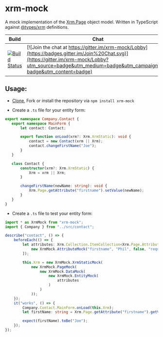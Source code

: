 # xrm-mock

A mock implementation of the <a href="https://msdn.microsoft.com/en-gb/library/gg328474.aspx">Xrm.Page</a> object model. Written in TypeScript against <a href="https://github.com/DefinitelyTyped/DefinitelyTyped/tree/master/types/xrm">@types/xrm</a> definitions.

|Build|Chat|NPM|Coverage|Vulnerabilities|Climate|
|-----|----|---|--------|---------------|-------|
|[![Build Status](https://travis-ci.org/camelCaseDave/xrm-mock.svg?branch=master)](https://travis-ci.org/camelCaseDave/xrm-mock)|[![Join the chat at https://gitter.im/xrm-mock/Lobby](https://badges.gitter.im/Join%20Chat.svg)](https://gitter.im/xrm-mock/Lobby?utm_source=badge&utm_medium=badge&utm_campaign=pr-badge&utm_content=badge)|[![NPM](https://img.shields.io/npm/v/xrm-mock.svg)](https://www.npmjs.com/package/xrm-mock)|[![Coverage Status](https://coveralls.io/repos/github/camelCaseDave/xrm-mock/badge.svg?branch=master)](https://coveralls.io/github/camelCaseDave/xrm-mock?branch=master)|[![Known Vulnerabilities](https://snyk.io/test/github/camelcasedave/xrm-mock/badge.svg)](https://snyk.io/test/github/camelcasedave/xrm-mock)|[![Code Climate](https://codeclimate.com/github/camelCaseDave/xrm-mock/badges/gpa.svg)](https://codeclimate.com/github/camelCaseDave/xrm-mock)|


## Usage:
 - [Clone](https://github.com/camelCaseDave/xrm-mock.git), Fork or install the repository via ```npm install xrm-mock```

 - Create a `.ts` file for your entity form:
 
 ```typescript
export namespace Company.Contact {
    export namespace MainForm {
        let contact: Contact;

        export function onLoad(xrm?: Xrm.XrmStatic): void {
            contact = new Contact(xrm || Xrm);
            contact.changeFirstName("Joe");
        }
    }

    class Contact {
        constructor(xrm?: Xrm.XrmStatic) {
            Xrm = xrm || Xrm;
        }

        changeFirstName(newName: string): void {
            Xrm.Page.getAttribute("firstname").setValue(newName);
        }
    }
}
 ```
 
 - Create a `.ts` file to test your entity form:

```typescript
import * as XrmMock from "xrm-mock";
import { Company } from "../src/contact";

describe("contact", () => {
    beforeEach(() => {
        let attributes: Xrm.Collection.ItemCollection<Xrm.Page.Attribute> = new XrmMock.ItemCollectionMock([
            new XrmMock.AttributeMock("firstname", "Phil", false, "required")
        ]);

        this.Xrm = new XrmMock.XrmStaticMock(
            new XrmMock.PageMock(
                new XrmMock.DataMock(
                    new XrmMock.EntityMock(
                        attributes
                    )
                )
            ));
    });
    it("works", () => {
        Company.Contact.MainForm.onLoad(this.Xrm);
        let firstName: string = Xrm.Page.getAttribute("firstname").getValue();

        expect(firstName).toBe("Joe");
    });
});
```
